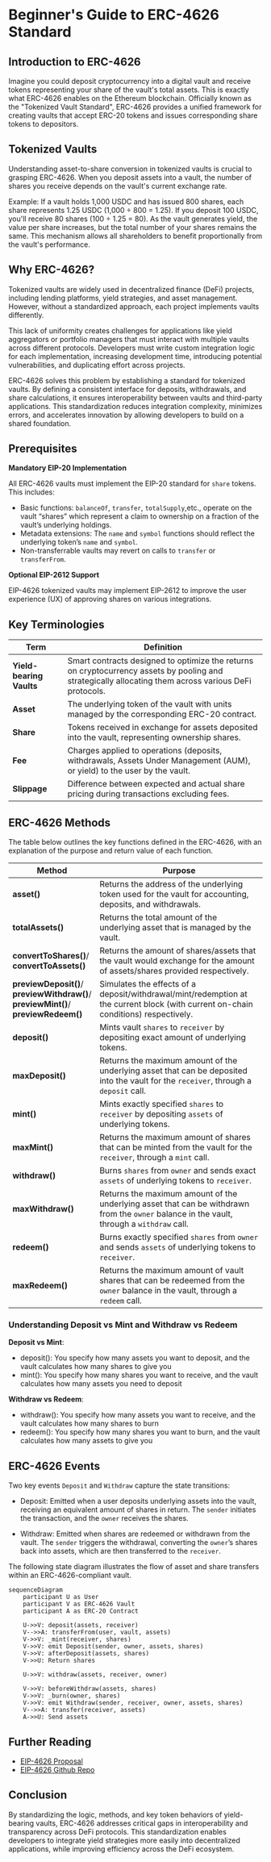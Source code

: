 # Beginner's Guide to ERC-4626 Standard

## Introduction to ERC-4626

Imagine you could deposit cryptocurrency into a digital vault and receive tokens representing your share of the vault's total assets. This is exactly what ERC-4626 enables on the Ethereum blockchain. Officially known as the "Tokenized Vault Standard", ERC-4626 provides a unified framework for creating vaults that accept ERC-20 tokens and issues corresponding share tokens to depositors.

## Tokenized Vaults

Understanding asset-to-share conversion in tokenized vaults is crucial to grasping ERC-4626. When you deposit assets into a vault, the number of shares you receive depends on the vault's current exchange rate.

Example: If a vault holds 1,000 USDC and has issued 800 shares, each share represents 1.25 USDC (1,000 ÷ 800 = 1.25). If you deposit 100 USDC, you'll receive 80 shares (100 ÷ 1.25 = 80).
As the vault generates yield, the value per share increases, but the total number of your shares remains the same. This mechanism allows all shareholders to benefit proportionally from the vault's performance.

## Why ERC-4626?

Tokenized vaults are widely used in decentralized finance (DeFi) projects, including lending platforms, yield strategies, and asset management. However, without a standardized approach, each project implements vaults differently.

This lack of uniformity creates challenges for applications like yield aggregators or portfolio managers that must interact with multiple vaults across different protocols. Developers must write custom integration logic for each implementation, increasing development time, introducing potential vulnerabilities, and duplicating effort across projects.

ERC-4626 solves this problem by establishing a standard for tokenized vaults. By defining a consistent interface for deposits, withdrawals, and share calculations, it ensures interoperability between vaults and third-party applications. This standardization reduces integration complexity, minimizes errors, and accelerates innovation by allowing developers to build on a shared foundation.

## Prerequisites

**Mandatory EIP-20 Implementation**

All ERC-4626 vaults must implement the EIP-20 standard for `share` tokens. This includes:

- Basic functions: `balanceOf`, `transfer`, `totalSupply`,etc., operate on the vault “shares” which represent a claim to ownership on a fraction of the vault’s underlying holdings.
- Metadata extensions: The `name` and `symbol` functions should reflect the underlying token’s `name` and `symbol`.
- Non-transferrable vaults may revert on calls to `transfer` or `transferFrom`.

**Optional EIP-2612 Support**

EIP-4626 tokenized vaults may implement EIP-2612 to improve the user experience (UX) of approving shares on various integrations.

## Key Terminologies

| Term                     | Definition                                                                                                                                            |
| ------------------------ | ----------------------------------------------------------------------------------------------------------------------------------------------------- |
| **Yield-bearing Vaults** | Smart contracts designed to optimize the returns on cryptocurrency assets by pooling and strategically allocating them across various DeFi protocols. |
| **Asset**                | The underlying token of the vault with units managed by the corresponding ERC-20 contract.                                                            |
| **Share**                | Tokens received in exchange for assets deposited into the vault, representing ownership shares.                                                       |
| **Fee**                  | Charges applied to operations (deposits, withdrawals, Assets Under Management (AUM), or yield) to the user by the vault.                              |
| **Slippage**             | Difference between expected and actual share pricing during transactions excluding fees.                                                              |

## ERC-4626 Methods

The table below outlines the key functions defined in the ERC-4626, with an explanation of the purpose and return value of each function.

| Method                                                                                       | Purpose                                                                                                                                    |
| -------------------------------------------------------------------------------------------- | ------------------------------------------------------------------------------------------------------------------------------------------ |
| **asset()**                                                                                  | Returns the address of the underlying token used for the vault for accounting, deposits, and withdrawals.                                  |
| **totalAssets()**                                                                            | Returns the total amount of the underlying asset that is managed by the vault.                                                             |
| **convertToShares()**/<br>**convertToAssets()**                                              | Returns the amount of shares/assets that the vault would exchange for the amount of assets/shares provided respectively.                   |
| **previewDeposit()**/<br>**previewWithdraw()**/<br>**previewMint()**/<br>**previewRedeem()** | Simulates the effects of a deposit/withdrawal/mint/redemption at the current block (with current on-chain conditions) respectively.        |
| **deposit()**                                                                                | Mints vault `shares` to `receiver` by depositing exact amount of underlying tokens.                                                        |
| **maxDeposit()**                                                                             | Returns the maximum amount of the underlying asset that can be deposited into the vault for the `receiver`, through a `deposit` call.      |
| **mint()**                                                                                   | Mints exactly specified `shares` to `receiver` by depositing `assets` of underlying tokens.                                                |
| **maxMint()**                                                                                | Returns the maximum amount of shares that can be minted from the vault for the `receiver`, through a `mint` call.                          |
| **withdraw()**                                                                               | Burns `shares` from `owner` and sends exact `assets` of underlying tokens to `receiver`.                                                   |
| **maxWithdraw()**                                                                            | Returns the maximum amount of the underlying asset that can be withdrawn from the `owner` balance in the vault, through a `withdraw` call. |
| **redeem()**                                                                                 | Burns exactly specified `shares` from `owner` and sends `assets` of underlying tokens to `receiver`.                                       |
| **maxRedeem()**                                                                              | Returns the maximum amount of vault shares that can be redeemed from the `owner` balance in the vault, through a `redeem` call.            |

### Understanding Deposit vs Mint and Withdraw vs Redeem

**Deposit vs Mint**:

- deposit(): You specify how many assets you want to deposit, and the vault calculates how many shares to give you
- mint(): You specify how many shares you want to receive, and the vault calculates how many assets you need to deposit

**Withdraw vs Redeem**:

- withdraw(): You specify how many assets you want to receive, and the vault calculates how many shares to burn
- redeem(): You specify how many shares you want to burn, and the vault calculates how many assets to give you

## ERC-4626 Events

Two key events `Deposit` and `Withdraw` capture the state transitions:

- Deposit: Emitted when a user deposits underlying assets into the vault, receiving an equivalent amount of shares in return. The `sender` initiates the transaction, and the `owner` receives the shares.

- Withdraw: Emitted when shares are redeemed or withdrawn from the vault. The `sender` triggers the withdrawal, converting the `owner`’s shares back into assets, which are then transferred to the `receiver`.

The following state diagram illustrates the flow of asset and share transfers within an ERC-4626-compliant vault.

```mermaid
sequenceDiagram
    participant U as User
    participant V as ERC-4626 Vault
    participant A as ERC-20 Contract

    U->>V: deposit(assets, receiver)
    V-->>A: transferFrom(user, vault, assets)
    V->>V: _mint(receiver, shares)
    V->>V: emit Deposit(sender, owner, assets, shares)
    V->>V: afterDeposit(assets, shares)
    V->>U: Return shares

    U->>V: withdraw(assets, receiver, owner)

    V->>V: beforeWithdraw(assets, shares)
    V->>V: _burn(owner, shares)
    V->>V: emit Withdraw(sender, receiver, owner, assets, shares)
    V-->>A: transfer(receiver, assets)
    A->>U: Send assets
```

## Further Reading

- [EIP-4626 Proposal](https://eips.ethereum.org/EIPS/eip-4626)
- [EIP-4626 Github Repo](https://github.com/transmissions11/solmate/blob/main/src/tokens/ERC4626.sol)

## Conclusion

By standardizing the logic, methods, and key token behaviors of yield-bearing vaults, ERC-4626 addresses critical gaps in interoperability and transparency across DeFi protocols. This standardization enables developers to integrate yield strategies more easily into decentralized applications, while improving efficiency across the DeFi ecosystem.
